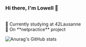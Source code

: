 ### Hi there, I'm Lowell 👋
<br />
🌱 Currently studying at 42Lausanne <br>
🧠 On **netpractice** project

<br />

![Anurag's GitHub stats](https://github-readme-stats.vercel.app/api?username=elwoll&show_icons=true&theme=radical)
